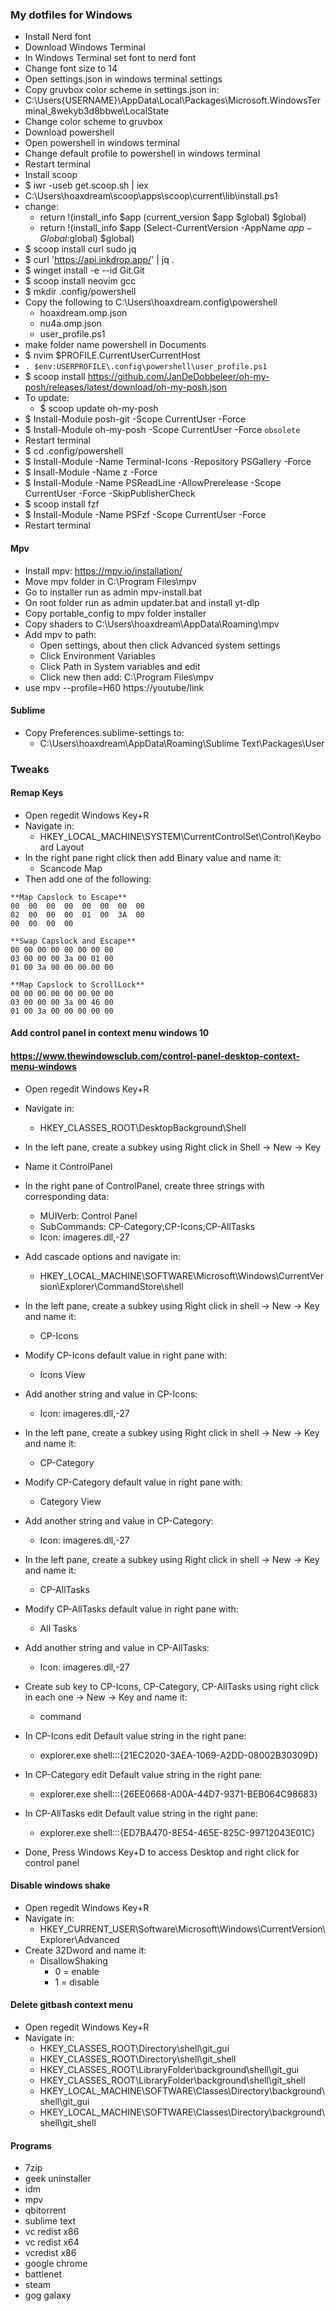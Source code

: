 ### My dotfiles for Windows
- Install Nerd font
- Download Windows Terminal
- In Windows Terminal set font to nerd font
- Change font size to 14
- Open settings.json in windows terminal settings
- Copy gruvbox color scheme in settings.json in:
- C:\Users\{USERNAME}\AppData\Local\Packages\Microsoft.WindowsTerminal_8wekyb3d8bbwe\LocalState
- Change color scheme to gruvbox
- Download powershell
- Open powershell in windows terminal
- Change default profile to powershell in windows terminal
- Restart terminal
- Install scoop
- $ iwr -useb get.scoop.sh | iex
- C:\Users\hoaxdream\scoop\apps\scoop\current\lib\install.ps1
- change:
	- return !(install_info $app (current_version $app $global) $global)
	- return !(install_info $app (Select-CurrentVersion -AppName $app -Global:$global) $global)
- $ scoop install curl sudo jq
- $ curl 'https://api.inkdrop.app/' | jq .
- $ winget install -e --id Git.Git
- $ scoop install neovim gcc
- $ mkdir .config/powershell
- Copy the following to C:\Users\hoaxdream\.config\powershell
	- hoaxdream.omp.json
	- nu4a.omp.json
	- user_profile.ps1
- make folder name powershell in Documents
- $ nvim $PROFILE.CurrentUserCurrentHost
- `. $env:USERPROFILE\.config\powershell\user_profile.ps1`
- $ scoop install https://github.com/JanDeDobbeleer/oh-my-posh/releases/latest/download/oh-my-posh.json
- To update:
    - $ scoop update oh-my-posh
- $ Install-Module posh-git -Scope CurrentUser -Force
- $ Install-Module oh-my-posh -Scope CurrentUser -Force `obsolete`
- Restart terminal
- $ cd .config/powershell
- $ Install-Module -Name Terminal-Icons -Repository PSGallery -Force
- $ Insall-Module -Name z -Force
- $ Install-Module -Name PSReadLine -AllowPrerelease -Scope CurrentUser -Force -SkipPublisherCheck
- $ scoop install fzf
- $ Install-Module -Name PSFzf -Scope CurrentUser -Force
- Restart terminal

#### Mpv
- Install mpv: https://mpv.io/installation/
- Move mpv folder in C:\Program Files\mpv
- Go to installer run as admin mpv-install.bat
- On root folder run as admin updater.bat and install yt-dlp
- Copy portable_config to mpv folder installer
- Copy shaders to C:\Users\hoaxdream\AppData\Roaming\mpv
- Add mpv to path:
    - Open settings, about then click Advanced system settings
    - Click Environment Variables
    - Click Path in System variables and edit
    - Click new then add: C:\Program Files\mpv
- use mpv --profile=H60 https://youtube/link
#### Sublime
- Copy Preferences.sublime-settings to:
    - C:\Users\hoaxdream\AppData\Roaming\Sublime Text\Packages\User

### Tweaks
#### Remap Keys
- Open regedit Windows Key+R
- Navigate in:
    - HKEY_LOCAL_MACHINE\SYSTEM\CurrentControlSet\Control\Keyboard Layout
- In the right pane right click then add Binary value and name it:
    - Scancode Map
- Then add one of the following:

```
**Map Capslock to Escape**
00  00  00  00  00  00  00  00
02  00  00  00  01  00  3A  00
00  00  00  00

**Swap Capslock and Escape**
00 00 00 00 00 00 00 00
03 00 00 00 3a 00 01 00
01 00 3a 00 00 00 00 00

**Map Capslock to ScrollLock**
00 00 00 00 00 00 00 00
03 00 00 00 3a 00 46 00
01 00 3a 00 00 00 00 00
```

#### Add control panel in context menu windows 10
#### https://www.thewindowsclub.com/control-panel-desktop-context-menu-windows
- Open regedit Windows Key+R
- Navigate in:
    - HKEY_CLASSES_ROOT\DesktopBackground\Shell
- In the left pane, create a subkey using Right click in Shell -> New -> Key
- Name it ControlPanel
- In the right pane of ControlPanel, create three strings with corresponding data:
    - MUIVerb: Control Panel
    - SubCommands: CP-Category;CP-Icons;CP-AllTasks
    - Icon:  imageres.dll,-27

- Add cascade options and navigate in:
    - HKEY_LOCAL_MACHINE\SOFTWARE\Microsoft\Windows\CurrentVersion\Explorer\CommandStore\shell

- In the left pane, create a subkey using Right click in shell -> New -> Key and name it:
    - CP-Icons
- Modify CP-Icons default value in right pane with:
    - Icons View
- Add another string and value in CP-Icons:
    - Icon: imageres.dll,-27

- In the left pane, create a subkey using Right click in shell -> New -> Key and name it:
    - CP-Category
- Modify CP-Category default value in right pane with:
    - Category View
- Add another string and value in CP-Category:
    - Icon: imageres.dll,-27

- In the left pane, create a subkey using Right click in shell -> New -> Key and name it:
    - CP-AllTasks
- Modify CP-AllTasks default value in right pane with:
    - All Tasks
- Add another string and value in CP-AllTasks:
    - Icon: imageres.dll,-27

- Create sub key to CP-Icons, CP-Category, CP-AllTasks using right click in each one -> New -> Key and name it:
    - command
- In CP-Icons edit Default value string in the right pane:
    - explorer.exe shell:::{21EC2020-3AEA-1069-A2DD-08002B30309D}
- In CP-Category edit Default value string in the right pane:
    - explorer.exe shell:::{26EE0668-A00A-44D7-9371-BEB064C98683}
- In CP-AllTasks edit Default value string in the right pane:
    - explorer.exe shell:::{ED7BA470-8E54-465E-825C-99712043E01C}
- Done, Press Windows Key+D to access Desktop and right click for control panel

#### Disable windows shake
- Open regedit Windows Key+R
- Navigate in:
    - HKEY_CURRENT_USER\Software\Microsoft\Windows\CurrentVersion\Explorer\Advanced
- Create 32Dword and name it:
    - DisallowShaking
        - 0 = enable
        - 1 = disable

#### Delete gitbash context menu
- Open regedit Windows Key+R
- Navigate in:
    - HKEY_CLASSES_ROOT\Directory\shell\git_gui
    - HKEY_CLASSES_ROOT\Directory\shell\git_shell
    - HKEY_CLASSES_ROOT\LibraryFolder\background\shell\git_gui
    - HKEY_CLASSES_ROOT\LibraryFolder\background\shell\git_shell
    - HKEY_LOCAL_MACHINE\SOFTWARE\Classes\Directory\background\shell\git_gui
    - HKEY_LOCAL_MACHINE\SOFTWARE\Classes\Directory\background\shell\git_shell

#### Programs
- 7zip
- geek uninstaller
- idm
- mpv
- qbitorrent
- sublime text
- vc redist x86
- vc redist x64
- vcredist x86
- google chrome
- battlenet
- steam
- gog galaxy